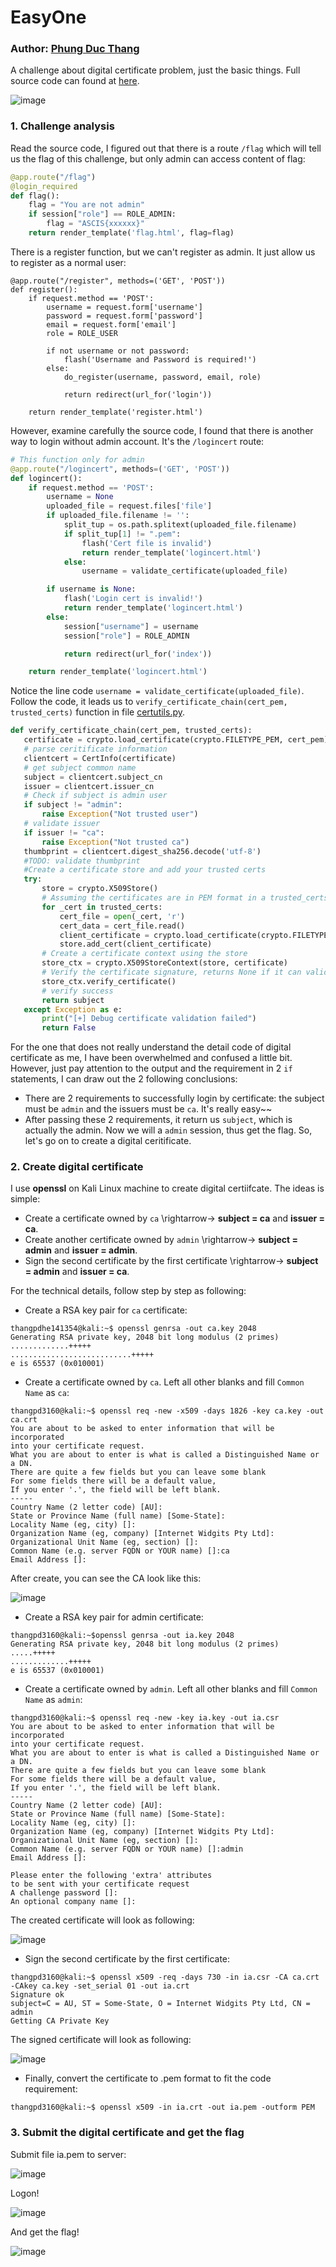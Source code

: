 # EasyOne

### Author: [Phung Duc Thang](https://github.com/thangpd3160)

A challenge about digital certificate problem, just the basic things. Full source code can found at [here](https://github.com/FPTU-Ethical-Hackers-Club/SVATTT/tree/main/2021/crypto/EasyOne/source).

![image](https://user-images.githubusercontent.com/61876488/138579352-157d38db-e464-432d-a527-f46f64650f46.png)

### 1. Challenge analysis

Read the source code, I figured out that there is a route `/flag` which will tell us the flag of this challenge, but only admin can access content of flag:

```python
@app.route("/flag")
@login_required
def flag():
    flag = "You are not admin"
    if session["role"] == ROLE_ADMIN:
        flag = "ASCIS{xxxxxx}"
    return render_template('flag.html', flag=flag)
```

There is a register function, but we can't register as admin. It just allow us to register as a normal user:

```
@app.route("/register", methods=('GET', 'POST'))
def register():
    if request.method == 'POST':
        username = request.form['username']
        password = request.form['password']
        email = request.form['email']
        role = ROLE_USER

        if not username or not password:
            flash('Username and Password is required!')
        else:
            do_register(username, password, email, role)

            return redirect(url_for('login'))

    return render_template('register.html')
```

However, examine carefully the source code, I found that there is another way to login without admin account. It's the `/logincert` route:

```python
# This function only for admin
@app.route("/logincert", methods=('GET', 'POST'))
def logincert():
    if request.method == 'POST':
        username = None
        uploaded_file = request.files['file']
        if uploaded_file.filename != '':
            split_tup = os.path.splitext(uploaded_file.filename)
            if split_tup[1] != ".pem":
                flash('Cert file is invalid')
                return render_template('logincert.html')
            else:    
                username = validate_certificate(uploaded_file)

        if username is None:
            flash('Login cert is invalid!')
            return render_template('logincert.html')
        else:    
            session["username"] = username
            session["role"] = ROLE_ADMIN

            return redirect(url_for('index'))

    return render_template('logincert.html')
 ```
 
 Notice the line code `username = validate_certificate(uploaded_file)`. Follow the code, it leads us to `verify_certificate_chain(cert_pem, trusted_certs)` function in file [certutils.py](https://github.com/thangpd3160/ASCIS_2021/blob/main/EasyOne/certutils.py).
 
 ```python
 def verify_certificate_chain(cert_pem, trusted_certs):
    certificate = crypto.load_certificate(crypto.FILETYPE_PEM, cert_pem)
    # parse ceritificate information
    clientcert = CertInfo(certificate)
    # get subject common name
    subject = clientcert.subject_cn
    issuer = clientcert.issuer_cn
    # Check if subject is admin user
    if subject != "admin":
        raise Exception("Not trusted user")
    # validate issuer 
    if issuer != "ca":
        raise Exception("Not trusted ca")
    thumbprint = clientcert.digest_sha256.decode('utf-8')
    #TODO: validate thumbprint
    #Create a certificate store and add your trusted certs
    try:
        store = crypto.X509Store()
        # Assuming the certificates are in PEM format in a trusted_certs list
        for _cert in trusted_certs:
            cert_file = open(_cert, 'r')
            cert_data = cert_file.read()
            client_certificate = crypto.load_certificate(crypto.FILETYPE_PEM, cert_data)
            store.add_cert(client_certificate)
        # Create a certificate context using the store 
        store_ctx = crypto.X509StoreContext(store, certificate)
        # Verify the certificate signature, returns None if it can validate the certificate
        store_ctx.verify_certificate()
        # verify success
        return subject
    except Exception as e:
        print("[+] Debug certificate validation failed")
        return False
 ```

For the one that does not really understand the detail code of digital certificate as me, I have been overwhelmed and confused a little bit. However, just pay attention to the output and the requirement in 2 `if` statements, I can draw out the 2 following conclusions:
- There are 2 requirements to successfully login by certificate: the subject must be `admin` and the issuers must be `ca`. It's really easy~~
- After passing these 2 requirements, it return us `subject`, which is actually the admin. Now we will a `admin` session, thus get the flag.
So, let's go on to create a digital ceritificate.

### 2. Create digital certificate

I use **openssl** on Kali Linux machine to create digital certiifcate. The ideas is simple:

- Create a certificate owned by `ca` \rightarrow→ **subject = ca** and **issuer = ca**.
- Create another certificate owned by `admin` \rightarrow→ **subject = admin** and **issuer = admin**.
- Sign the second certificate by the first certificate \rightarrow→ **subject = admin** and **issuer = ca**.

For the technical details, follow step by step as following:

- Create a RSA key pair for `ca` certificate:

```
thangpdhe141354@kali:~$ openssl genrsa -out ca.key 2048
Generating RSA private key, 2048 bit long modulus (2 primes)
.............+++++
...........................+++++
e is 65537 (0x010001)
```

- Create a certificate owned by `ca`. Left all other blanks and fill `Common Name` as `ca`:

```
thangpd3160@kali:~$ openssl req -new -x509 -days 1826 -key ca.key -out ca.crt
You are about to be asked to enter information that will be incorporated
into your certificate request.
What you are about to enter is what is called a Distinguished Name or a DN.
There are quite a few fields but you can leave some blank
For some fields there will be a default value,
If you enter '.', the field will be left blank.
-----
Country Name (2 letter code) [AU]:
State or Province Name (full name) [Some-State]:
Locality Name (eg, city) []:
Organization Name (eg, company) [Internet Widgits Pty Ltd]:
Organizational Unit Name (eg, section) []:
Common Name (e.g. server FQDN or YOUR name) []:ca
Email Address []:
```

After create, you can see the CA look like this:

![image](https://user-images.githubusercontent.com/61876488/138579930-7bd4845f-9f97-4618-9b32-0e60b9649710.png)

- Create a RSA key pair for admin certificate:

 ```
thangpd3160@kali:~$openssl genrsa -out ia.key 2048
Generating RSA private key, 2048 bit long modulus (2 primes)
.....+++++
.............+++++
e is 65537 (0x010001)
 ```
 
 - Create a certificate owned by `admin`. Left all other blanks and fill `Common Name` as `admin`:

```
thangpd3160@kali:~$ openssl req -new -key ia.key -out ia.csr
You are about to be asked to enter information that will be incorporated
into your certificate request.
What you are about to enter is what is called a Distinguished Name or a DN.
There are quite a few fields but you can leave some blank
For some fields there will be a default value,
If you enter '.', the field will be left blank.
-----
Country Name (2 letter code) [AU]:
State or Province Name (full name) [Some-State]:
Locality Name (eg, city) []:
Organization Name (eg, company) [Internet Widgits Pty Ltd]:
Organizational Unit Name (eg, section) []:
Common Name (e.g. server FQDN or YOUR name) []:admin
Email Address []:

Please enter the following 'extra' attributes
to be sent with your certificate request
A challenge password []:
An optional company name []:
```

The created certificate will look as following:

![image](https://user-images.githubusercontent.com/61876488/138580005-6c165763-ab39-4370-b9af-b0b89fc7dac4.png)

- Sign the second certificate by the first certificate:

```
thangpd3160@kali:~$ openssl x509 -req -days 730 -in ia.csr -CA ca.crt -CAkey ca.key -set_serial 01 -out ia.crt
Signature ok
subject=C = AU, ST = Some-State, O = Internet Widgits Pty Ltd, CN = admin
Getting CA Private Key
```

The signed certificate will look as following:

![image](https://user-images.githubusercontent.com/61876488/138580048-029a51e4-7400-4524-972a-307567318389.png)

- Finally, convert the certificate to .pem format to fit the code requirement:

```
thangpd3160@kali:~$ openssl x509 -in ia.crt -out ia.pem -outform PEM
```

### 3. Submit the digital certificate and get the flag

Submit file ia.pem to server:

![image](https://user-images.githubusercontent.com/61876488/138580152-2c8d5c49-9a00-4b7d-9c16-b74f9f023b6a.png)

Logon!

![image](https://user-images.githubusercontent.com/61876488/138580165-9afd7f4f-707b-4ce8-914e-28c0547c8039.png)

And get the flag!

![image](https://user-images.githubusercontent.com/61876488/138580195-0e67d5bf-47a7-4e4e-9943-58877fc9a7f6.png)

